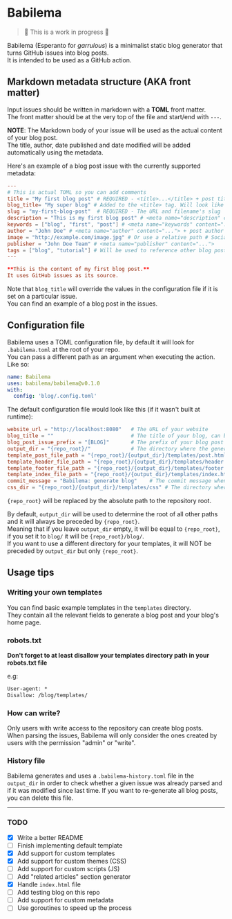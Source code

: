 # Babilema

  
> 🚧 This is a work in progress 🚧  
  

Babilema (Esperanto for _garrulous_) is a minimalist static blog generator that
turns GitHub issues into blog posts.  
It is intended to be used as a GitHub action.

## Markdown metadata structure (AKA front matter)

Input issues should be written in markdown with a **TOML** front matter.  
The front matter should be at the very top of the file and start/end with `---`.  

**NOTE**: The Markdown body of your issue will be used as the actual content of your blog post.  
The title, author, date published and date modified will be added automatically using the metadata.  

Here's an example of a blog post issue with the currently supported metadata:  

```toml
---
# This is actual TOML so you can add comments
title = "My first blog post" # REQUIRED - <title>...</title> + post title
blog_title= "My super blog" # Added to the <title> tag. Will look like <title>My first blog post - My super blog</title>
slug = "my-first-blog-post"  # REQUIRED - The URL and filename's slug
description = "This is my first blog post" # <meta name="description" content="...">
keywords = ["blog", "first", "post"] # <meta name="keywords" content="...">
author = "John Doe" # <meta name="author" content="..."> + post author
image = "http://example.com/image.jpg" # Or use a relative path # Social media/SEO image
publisher = "John Doe Team" # <meta name="publisher" content="...">
tags = ["blog", "tutorial"] # Will be used to reference other blog posts
---

**This is the content of my first blog post.**  
It uses GitHub issues as its source.  
```

Note that `blog_title` will override the values in the configuration file if it 
is set on a particular issue.  
You can find an example of a blog post in the issues.  

## Configuration file

Babilema uses a TOML configuration file, by default it will look for
`.babilema.toml` at the root of your repo.  
You can pass a different path as an argument when executing the action.  
Like so:  
```yaml
name: Babilema
uses: babilema/babilema@v0.1.0
with:
  config: 'blog/.config.toml'
```

The default configuration file would look like this (if it wasn't built at runtime):

```toml 
website_url = "http://localhost:8080"   # The URL of your website
blog_title = ""                         # The title of your blog, can be overwritten per issue
blog_post_issue_prefix = "[BLOG]"       # The prefix of your blog post issues title
output_dir = "{repo_root}/"             # The directory where the generated html files will be saved
template_post_file_path = "{repo_root}/{output_dir}/templates/post.html"
template_header_file_path = "{repo_root}/{output_dir}/templates/header.html"
template_footer_file_path = "{repo_root}/{output_dir}/templates/footer.html"
template_index_file_path = "{repo_root}/{output_dir}/templates/index.html" # Your blog's homepage file
commit_message = "Babilema: generate blog"    # The commit message when generating and adding the files to your repo 
css_dir = "{repo_root}/{output_dir}/templates/css" # The directory where the CSS files are stored (if any)
```

`{repo_root}` will be replaced by the absolute path to the repository root.    

By default, `output_dir` will be used to determine the root of all other paths and it will always be preceded by `{repo_root}`.  
Meaning that if you leave `output_dir` empty, it will be equal to `{repo_root}`, if you set it to `blog/` it will be `{repo_root}/blog/`.  
If you want to use a different directory for your templates, it will NOT be preceded by `output_dir` but only `{repo_root}`.  

## Usage tips
### Writing your own templates

You can find basic example templates in the `templates` directory.  
They contain all the relevant fields to generate a blog post and your blog's home page.  

### robots.txt

**Don't forget to at least disallow your templates directory path in your
robots.txt file**

e.g:  
```txt
User-agent: *
Disallow: /blog/templates/
```

### How can write?

Only users with write access to the repository can create blog posts.  
When parsing the issues, Babilema will only consider the ones created by users with the permission "admin" or "write".    

### History file

Babilema generates and uses a `.babilema-history.toml` file in the `output_dir` in order to
check whether a given issue was already parsed and if it was modified since
last time.  If you want to re-generate all blog posts, you can delete this
file.

---

### TODO

- [x] Write a better README
- [ ] Finish implementing default template
- [x] Add support for custom templates
- [x] Add support for custom themes (CSS)
- [ ] Add support for custom scripts (JS)
- [ ] Add "related articles" section generator
- [x] Handle `index.html` file
- [ ] Add testing blog on this repo
- [ ] Add support for custom metadata
- [ ] Use goroutines to speed up the process
